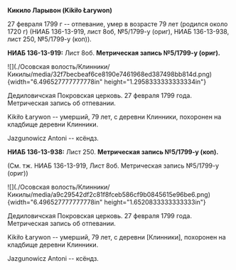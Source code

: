**Кикило Ларывон (Kikiło Łarywon)**

27 февраля 1799 г -- отпевание, умер в возрасте 79 лет (родился около
1720 г) (НИАБ 136-13-919, лист 8об, №5/1799-у (ориг), НИАБ 136-13-938,
лист 250, №5/1799-у (коп)).

**НИАБ 136-13-919:** Лист 8об. **Метрическая запись №5/1799-у (ориг).**

![](./Осовская волость/Клинники/Кикилы/media/32f7becbeaf6ce8190e7461968ed387498bb814d.png){width="6.496527777777778in"
height="1.2958333333333334in"}

Дедиловичская Покровская церковь. 27 февраля 1799 года. Метрическая
запись об отпевании.

Kikiło Łarywon -- умерший, 79 лет, с деревни Клинники, похоронен на
кладбище деревни Клинники.

Jazgunowicz Antoni -- ксёндз.

**НИАБ 136-13-938:** Лист 250. **Метрическая запись №5/1799-у (коп).**

(См. тж. НИАБ 136-13-919, Лист 8об. Метрическая запись №5/1799-у (ориг))

![](./Осовская волость/Клинники/Кикилы/media/a9c29542df2c81f8fceb586cf9b0845615e96be6.png){width="6.496527777777778in"
height="1.6520833333333333in"}

Дедиловичская Покровская церковь. 27 февраля 1799 года. Метрическая
запись об отпевании.

Kikiło Łarywon -- умерший, 79 лет, с деревни \[Клинники\], похоронен на
кладбище деревни Клинники.

Jazgunowicz Antoni -- ксёндз.
